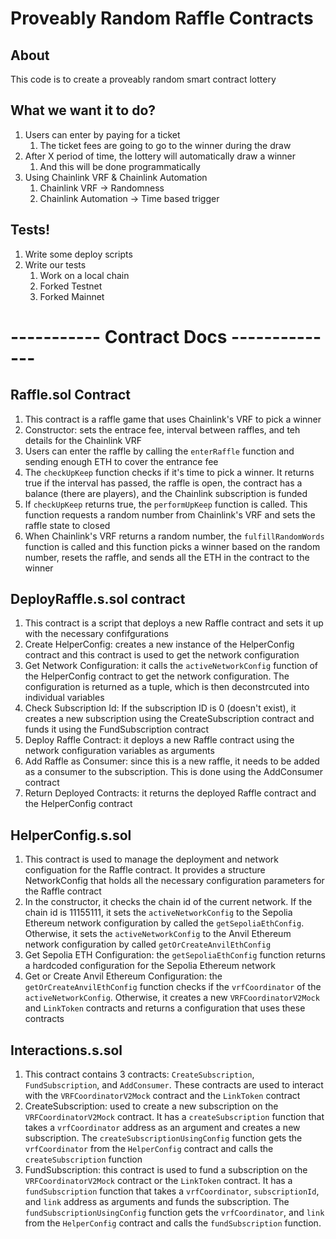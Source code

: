 # Proveably Random Raffle Contracts

## About
This code is to create a proveably random smart contract lottery

## What we want it to do?

1. Users can enter by paying for a ticket
   1. The ticket fees are going to go to the winner during the draw
2. After X period of time, the lottery will automatically  draw a winner
   1. And this will be done programmatically 
3. Using Chainlink VRF & Chainlink Automation 
   1. Chainlink VRF -> Randomness
   2. Chainlink Automation -> Time based trigger

## Tests!

1. Write some deploy scripts
2. Write our tests
   1. Work on a local chain
   2. Forked Testnet
   3. Forked Mainnet 

# ----------- Contract Docs --------------

## Raffle.sol Contract
1. This contract is a raffle game that uses Chainlink's VRF to pick a winner
2. Constructor: sets the entrace fee, interval between raffles, and teh details for the Chainlink VRF
3. Users can enter the raffle by calling the `enterRaffle` function and sending enough ETH to cover the entrance fee
4. The `checkUpKeep` function checks if it's time to pick a winner. It returns true if the interval has passed, the raffle is open, the contract has a balance (there are players), and the Chainlink subscription is funded
5. If `checkUpKeep` returns true, the `performUpKeep` function is called. This function requests a random number from Chainlink's VRF and sets the raffle state to closed
6. When Chainlink's VRF returns a random number, the `fulfillRandomWords` function is called and this function picks a winner based on the random number, resets the raffle, and sends all the ETH in the contract to the winner

## DeployRaffle.s.sol contract
1. This contract is a script that deploys a new Raffle contract and sets it up with the necessary confifgurations
2. Create HelperConfig: creates a new instance of the HelperConfig contract and this contract is used to get the network configuration
3. Get Network Configuration: it calls the `activeNetworkConfig` function of the HelperConfig contract to get the network configuration. The configuration is returned as a tuple, which is then deconstrcuted into individual variables
4. Check Subscription Id: If the subscription ID is 0 (doesn't exist), it creates a new subscription using the CreateSubscription contract and funds it using the FundSubscription contract 
5. Deploy Raffle Contract: it deploys a new Raffle contract using the network configuration variables as arguments
6. Add Raffle as Consumer: since this is a new raffle, it needs to be added as a consumer to the subscription. This is done using the AddConsumer contract 
7. Return Deployed Contracts: it returns the deployed Raffle contract and the HelperConfig contract

## HelperConfig.s.sol
1. This contract is used to manage the deployment and network configuation for the Raffle contract. It provides a structure NetworkConfig that holds all the necessary configuration parameters for the Raffle contract
2. In the constructor, it checks the chain id of the current network. If the chain id is 11155111, it sets the `activeNetworkConfig` to the Sepolia Ethereum network configuration by called the `getSepoliaEthConfig`. Otherwise, it sets the `activeNetworkConfig` to the Anvil Ethereum network configuration by called `getOrCreateAnvilEthConfig` 
3. Get Sepolia ETH Configuration: the `getSepoliaEthConfig` function returns a hardcoded configuration for the Sepolia Ethereum network
4. Get or Create Anvil Ethereum Configuration: the `getOrCreateAnvilEthConfig` function checks if the `vrfCoordinator` of the `activeNetworkConfig`. Otherwise, it creates a new `VRFCoordinatorV2Mock` and `LinkToken` contracts and returns a configuration that uses these contracts 

## Interactions.s.sol
1. This contract contains 3 contracts: `CreateSubscription`, `FundSubscription`, and `AddConsumer`. These contracts are used to interact with the `VRFCoordinatorV2Mock` contract and the `LinkToken` contract
2. CreateSubscription: used to create a new subscription on the `VRFCoordinatorV2Mock` contract. It has a `createSubscription` function that takes a `vrfCoordinator` address as an argument and creates a new subscription. The `createSubscriptionUsingConfig` function gets the `vrfCoordinator` from the `HelperConfig` contract and calls the `createSubscription` function
3. FundSubscription: this contract is used to fund a subscription on the `VRFCoordinatorV2Mock` contract or the `LinkToken` contract. It has a `fundSubscription` function that takes a `vrfCoordinator`, `subscriptionId`, and `link` address as arguments and funds the subscription. The `fundSubscriptionUsingConfig` function gets the `vrfCoordinator`, and `link` from the `HelperConfig` contract and calls the `fundSubscription` function. 


